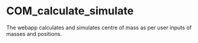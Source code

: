 # COM_calculate_simulate
The webapp calculates and simulates centre of mass as per user inputs of masses and positions.

